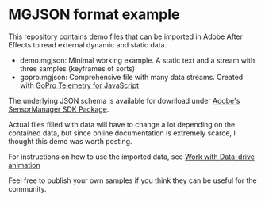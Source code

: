 # MGJSON format example

This repository contains demo files that can be imported in Adobe After Effects to read external dynamic and static data.

- demo.mgjson: Minimal working example. A static text and a stream with three samples (keyframes of sorts)
- gopro.mgjson: Comprehensive file with many data streams. Created with [GoPro Telemetry for JavaScript](https://github.com/JuanIrache/gopro-telemetry)

The underlying JSON schema is available for download under [Adobe's SensorManager SDK Package](https://console.adobe.io/downloads/ae).

Actual files filled with data will have to change a lot depending on the contained data, but since online documentation is extremely scarce, I thought this demo was worth posting.

For instructions on how to use the imported data, see [Work with Data-drive animation](https://helpx.adobe.com/after-effects/using/data-driven-animations.html)

Feel free to publish your own samples if you think they can be useful for the community.

